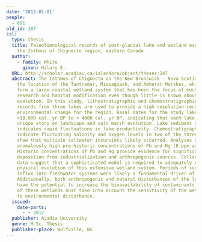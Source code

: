 ```yaml
---
date: '2012-01-01'
people:
  - 691
old_id: 187
csl:
  type: thesis
  title: Paleolimnological records of post-glacial lake and wetland evolution from
    the Isthmus of Chignecto region, eastern Canada
  author:
    - family: White
      given: Hilary E.
  URL: http://scholar.acadiau.ca/islandora/object/theses:247
  abstract: The Isthmus of Chignecto on the New Brunswick - Nova Scotia border is
    the location of the Tantramar, Missaguash, and Amherst Marshes, which together
    form a large coastal wetland system that has been the focus of much ecosystem
    research and habitat modification even though little is known about the systems’
    evolution. In this study, lithostratigraphic and chemostratigraphic lake sediment
    records from three lakes are used to provide a high resolution record of post-glacial
    environmental change for the region. Basal dates for the study lakes range from
    >10,000 cal. yr BP to < 4000 cal. yr BP, indicating that each lake provides a
    unique story on landscape and salt marsh evolution. Lake sediment stratigraphy
    indicates rapid fluctuations in lake productivity. Chemostratigraphic proxies
    indicate fluctuating salinity and oxygen levels in two of the three lakes and
    show that multiple saltwater incursions likely occurred. Analyses of metals indicate
    anomalously high pre-historic concentrations of Pb and Hg (8 ppm and 870 ppb respectively).
    Historic concentrations of Pb and Hg provide evidence for significant atmospheric
    deposition from industrialization and anthropogenic sources. Collectively, these
    data suggest that a sophisticated model is required to adequately explain the
    physical evolution of this extensive wetland system. Periods of sustained saltwater
    influx into freshwater systems were likely a fundamental driver of systems change.
    Additionally, both anthropogenic and natural disturbances of the lakes and wetlands
    have the potential to increase the bioavailability of contaminants. Management
    of these wetlands must take into account the sensitivity of the wetland system
    to environmental disturbance.
  issued:
    date-parts:
      - - 2012
  publisher: Acadia University
  genre: M.Sc. Thesis
  publisher-place: Wolfville, NS
---
```

